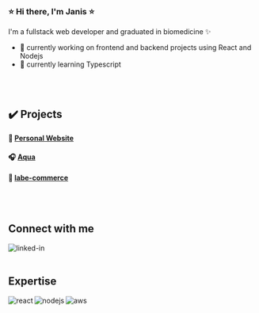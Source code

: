 ### ⭐ Hi there, I'm Janis ⭐

I'm a fullstack web developer and graduated in biomedicine ✨

- 🔭 currently working on frontend and backend projects using React and Nodejs
- 🌱 currently learning Typescript

<br>
<br>

## ✔️ Projects
#### 🌟 [Personal Website](https://janiscostadelli.github.io/personal-website/)
#### 🎧 [Aqua](http://ec2-3-83-69-28.compute-1.amazonaws.com:3000/)
#### 🚀 [labe-commerce](http://labenu-labecommerce.surge.sh/)
<br>
<br>

## Connect with me
[<img align="left" alt="linked-in" src="https://img.shields.io/badge/linkedin-%230077B5.svg?&style=for-the-badge&logo=linkedin&logoColor=white" />](https://www.linkedin.com/in/janiscostadelli/)

<br>
<br>

## Expertise
<img align="left" alt="react" src="https://img.shields.io/badge/react%20-%2320232a.svg?&style=for-the-badge&logo=react&logoColor=%2361DAFB" />
<img align="left" alt="nodejs" src="https://img.shields.io/badge/node.js%20-%2343853D.svg?&style=for-the-badge&logo=node.js&logoColor=white" />
<img align="left" alt="aws" src="https://img.shields.io/badge/Amazon%20AWS-%23232F3E?logo=amazon-aws&logoColor=white&style=for-the-badge" />
